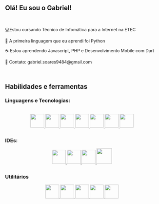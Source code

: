 ## Olá! Eu sou o Gabriel!
<br>
<p> 💻Estou cursando Técnico de Infomática para a Internet na ETEC</p>
<p> 🐍 A primeira linguagem que eu aprendi foi Python</p>
<p> ☕ Estou aprendendo Javascript, PHP e Desenvolvimento Mobile com Dart</p>
<p> 📧 Contato: gabriel.soares9484@gmail.com</p>

<br>

 ## Habilidades e ferramentas

### Linguagens e Tecnologias:
<div style="display: inline_block" align="center"><br>
  <a href="https://github.com/BrielSoares">
    <img src="https://cdn.jsdelivr.net/gh/devicons/devicon/icons/python/python-original.svg" width="45px">
    <img src="https://cdn.jsdelivr.net/gh/devicons/devicon/icons/javascript/javascript-original.svg" width="45px">
    <img src="https://cdn.jsdelivr.net/gh/devicons/devicon/icons/html5/html5-original.svg" width="45px">
    <img src="https://cdn.jsdelivr.net/gh/devicons/devicon/icons/css3/css3-original.svg" width="45px">
    <img src="https://cdn.jsdelivr.net/gh/devicons/devicon/icons/android/android-plain.svg" width="45px">
    <img src="https://cdn.jsdelivr.net/gh/devicons/devicon/icons/php/php-original.svg" width="45px">
    <img src="https://cdn.jsdelivr.net/gh/devicons/devicon/icons/mysql/mysql-original.svg" width="45px">
  </a>
</div>

## 

### IDEs:
<div style="display: inline_block" align="center">
  <a href="https://github.com/BrielSoares">
    <img src="https://cdn.jsdelivr.net/gh/devicons/devicon/icons/vscode/vscode-original.svg" width="45px"/>
    <img src="https://cdn.discordapp.com/attachments/757670175485984848/950533713668763648/pycharm-icon.svg" width="45px"/>
    <img src="https://cdn.discordapp.com/attachments/757670175485984848/950539045723840533/icons8-android-studio.svg" width="45px">
    <img src="https://cdn.discordapp.com/attachments/757670175485984848/950539046403325982/SublimeText-icon.svg" width="50px">
  </a>
</div>

##

### Utilitários
<div style="display: inline_block" align="center">
  <a href="https://github.com/BrielSoares">
    <img src="https://cdn.discordapp.com/attachments/757670175485984848/950541789113245696/icons8-office-365.svg" width="45px">
    <img src="https://cdn.discordapp.com/attachments/757670175485984848/950541789348114482/icons8-equipes-da-microsoft.svg" width="45px">  
    <img src="https://cdn.discordapp.com/attachments/757670175485984848/951097337659412480/virtualbox-icon.svg" width="45px">
    <img src="https://cdn.jsdelivr.net/gh/devicons/devicon/icons/canva/canva-original.svg" width="45px"/>
     <img src="https://cdn.discordapp.com/attachments/757670175485984848/950541788928675950/icons8-chrome.svg" width="45px">
  </a>
</div>

